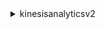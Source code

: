 <details><summary>kinesisanalyticsv2</summary><blockquote>

- **<details><summary>add-application-cloud-watch-logging-option</summary><blockquote>**

  * --application-name
  * --current-application-version-id
  * --cloud-watch-logging-option
  * --conditional-token
  * --cli-input-json
  * --cli-input-yaml
  * --generate-cli-skeleton


- **<details><summary>add-application-input</summary><blockquote>**

  * --application-name
  * --current-application-version-id
  * --input
  * --cli-input-json
  * --cli-input-yaml
  * --generate-cli-skeleton


- **<details><summary>add-application-input-processing-configuration</summary><blockquote>**

  * --application-name
  * --current-application-version-id
  * --input-id
  * --input-processing-configuration
  * --cli-input-json
  * --cli-input-yaml
  * --generate-cli-skeleton


- **<details><summary>add-application-output</summary><blockquote>**

  * --application-name
  * --current-application-version-id
  * --application-output
  * --cli-input-json
  * --cli-input-yaml
  * --generate-cli-skeleton


- **<details><summary>add-application-reference-data-source</summary><blockquote>**

  * --application-name
  * --current-application-version-id
  * --reference-data-source
  * --cli-input-json
  * --cli-input-yaml
  * --generate-cli-skeleton


- **<details><summary>add-application-vpc-configuration</summary><blockquote>**

  * --application-name
  * --current-application-version-id
  * --vpc-configuration
  * --conditional-token
  * --cli-input-json
  * --cli-input-yaml
  * --generate-cli-skeleton


- **<details><summary>create-application</summary><blockquote>**

  * --application-name
  * --application-description
  * --runtime-environment
  * --service-execution-role
  * --application-configuration
  * --cloud-watch-logging-options
  * --tags
  * --application-mode
  * --cli-input-json
  * --cli-input-yaml
  * --generate-cli-skeleton


- **<details><summary>create-application-presigned-url</summary><blockquote>**

  * --application-name
  * --url-type
  * --session-expiration-duration-in-seconds
  * --cli-input-json
  * --cli-input-yaml
  * --generate-cli-skeleton


- **<details><summary>create-application-snapshot</summary><blockquote>**

  * --application-name
  * --snapshot-name
  * --cli-input-json
  * --cli-input-yaml
  * --generate-cli-skeleton


- **<details><summary>delete-application</summary><blockquote>**

  * --application-name
  * --create-timestamp
  * --cli-input-json
  * --cli-input-yaml
  * --generate-cli-skeleton


- **<details><summary>delete-application-cloud-watch-logging-option</summary><blockquote>**

  * --application-name
  * --current-application-version-id
  * --cloud-watch-logging-option-id
  * --conditional-token
  * --cli-input-json
  * --cli-input-yaml
  * --generate-cli-skeleton


- **<details><summary>delete-application-input-processing-configuration</summary><blockquote>**

  * --application-name
  * --current-application-version-id
  * --input-id
  * --cli-input-json
  * --cli-input-yaml
  * --generate-cli-skeleton


- **<details><summary>delete-application-output</summary><blockquote>**

  * --application-name
  * --current-application-version-id
  * --output-id
  * --cli-input-json
  * --cli-input-yaml
  * --generate-cli-skeleton


- **<details><summary>delete-application-reference-data-source</summary><blockquote>**

  * --application-name
  * --current-application-version-id
  * --reference-id
  * --cli-input-json
  * --cli-input-yaml
  * --generate-cli-skeleton


- **<details><summary>delete-application-snapshot</summary><blockquote>**

  * --application-name
  * --snapshot-name
  * --snapshot-creation-timestamp
  * --cli-input-json
  * --cli-input-yaml
  * --generate-cli-skeleton


- **<details><summary>delete-application-vpc-configuration</summary><blockquote>**

  * --application-name
  * --current-application-version-id
  * --vpc-configuration-id
  * --conditional-token
  * --cli-input-json
  * --cli-input-yaml
  * --generate-cli-skeleton


- **<details><summary>describe-application</summary><blockquote>**

  * --application-name
  * --include-additional-details
  * --no-include-additional-details
  * --cli-input-json
  * --cli-input-yaml
  * --generate-cli-skeleton


- **<details><summary>describe-application-snapshot</summary><blockquote>**

  * --application-name
  * --snapshot-name
  * --cli-input-json
  * --cli-input-yaml
  * --generate-cli-skeleton


- **<details><summary>describe-application-version</summary><blockquote>**

  * --application-name
  * --application-version-id
  * --cli-input-json
  * --cli-input-yaml
  * --generate-cli-skeleton


- **<details><summary>discover-input-schema</summary><blockquote>**

  * --resource-arn
  * --service-execution-role
  * --input-starting-position-configuration
  * --s3-configuration
  * --input-processing-configuration
  * --cli-input-json
  * --cli-input-yaml
  * --generate-cli-skeleton


- **<details><summary>help</summary><blockquote>**

  * 


- **<details><summary>list-applications</summary><blockquote>**

  * --cli-input-json
  * --cli-input-yaml
  * --starting-token
  * --page-size
  * --max-items
  * --generate-cli-skeleton


- **<details><summary>list-application-snapshots</summary><blockquote>**

  * --application-name
  * --cli-input-json
  * --cli-input-yaml
  * --starting-token
  * --page-size
  * --max-items
  * --generate-cli-skeleton


- **<details><summary>list-application-versions</summary><blockquote>**

  * --application-name
  * --limit
  * --next-token
  * --cli-input-json
  * --cli-input-yaml
  * --generate-cli-skeleton


- **<details><summary>list-tags-for-resource</summary><blockquote>**

  * --resource-arn
  * --cli-input-json
  * --cli-input-yaml
  * --generate-cli-skeleton


- **<details><summary>rollback-application</summary><blockquote>**

  * --application-name
  * --current-application-version-id
  * --cli-input-json
  * --cli-input-yaml
  * --generate-cli-skeleton


- **<details><summary>start-application</summary><blockquote>**

  * --application-name
  * --run-configuration
  * --cli-input-json
  * --cli-input-yaml
  * --generate-cli-skeleton


- **<details><summary>stop-application</summary><blockquote>**

  * --application-name
  * --force
  * --no-force
  * --cli-input-json
  * --cli-input-yaml
  * --generate-cli-skeleton


- **<details><summary>tag-resource</summary><blockquote>**

  * --resource-arn
  * --tags
  * --cli-input-json
  * --cli-input-yaml
  * --generate-cli-skeleton


- **<details><summary>untag-resource</summary><blockquote>**

  * --resource-arn
  * --tag-keys
  * --cli-input-json
  * --cli-input-yaml
  * --generate-cli-skeleton


- **<details><summary>update-application</summary><blockquote>**

  * --application-name
  * --current-application-version-id
  * --application-configuration-update
  * --service-execution-role-update
  * --run-configuration-update
  * --cloud-watch-logging-option-updates
  * --conditional-token
  * --cli-input-json
  * --cli-input-yaml
  * --generate-cli-skeleton


- **<details><summary>update-application-maintenance-configuration</summary><blockquote>**

  * --application-name
  * --application-maintenance-configuration-update
  * --cli-input-json
  * --cli-input-yaml
  * --generate-cli-skeleton


</blockquote></details>
</blockquote></details>
</blockquote></details>
</blockquote></details>
</blockquote></details>
</blockquote></details>
</blockquote></details>
</blockquote></details>
</blockquote></details>
</blockquote></details>
</blockquote></details>
</blockquote></details>
</blockquote></details>
</blockquote></details>
</blockquote></details>
</blockquote></details>
</blockquote></details>
</blockquote></details>
</blockquote></details>
</blockquote></details>
</blockquote></details>
</blockquote></details>
</blockquote></details>
</blockquote></details>
</blockquote></details>
</blockquote></details>
</blockquote></details>
</blockquote></details>
</blockquote></details>
</blockquote></details>
</blockquote></details>
</blockquote></details>
</blockquote></details>
